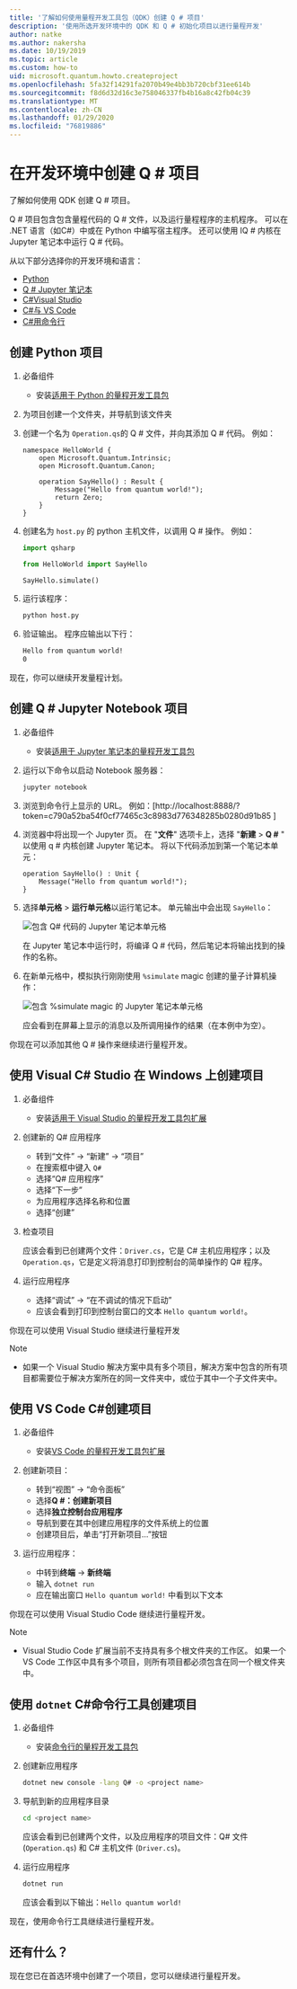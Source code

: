 ```yaml
---
title: '了解如何使用量程开发工具包（QDK）创建 Q # 项目'
description: '使用所选开发环境中的 QDK 和 Q # 初始化项目以进行量程开发'
author: natke
ms.author: nakersha
ms.date: 10/19/2019
ms.topic: article
ms.custom: how-to
uid: microsoft.quantum.howto.createproject
ms.openlocfilehash: 5fa32f14291fa2070b49e4bb3b720cbf31ee614b
ms.sourcegitcommit: f8d6d32d16c3e758046337fb4b16a8c42fb04c39
ms.translationtype: MT
ms.contentlocale: zh-CN
ms.lasthandoff: 01/29/2020
ms.locfileid: "76819886"
---
```

# <a name="create-a-q-project-in-your-development-environment"></a>在开发环境中创建 Q # 项目

了解如何使用 QDK 创建 Q # 项目。

Q # 项目包含包含量程代码的 Q # 文件，以及运行量程程序的主机程序。 可以在 .NET 语言（如C#）中或在 Python 中编写宿主程序。 还可以使用 IQ # 内核在 Jupyter 笔记本中运行 Q # 代码。

从以下部分选择你的开发环境和语言：

* [Python](#create-a-python-project)
* [Q # Jupyter 笔记本](#create-a-q-jupyter-notebook-project)
* [C#Visual Studio](#create-a-c-project-on-windows-using-visual-studio)
* [C#与 VS Code](#create-a-c-project-using-vs-code)
* [C#用命令行](#create-a-c-project-using-the-dotnet-command-line-tool)

## <a name="create-a-python-project"></a>创建 Python 项目

1. 必备组件

     * 安装[适用于 Python 的量程开发工具包](xref:microsoft.quantum.install.python)

1. 为项目创建一个文件夹，并导航到该文件夹

1. 创建一个名为 `Operation.qs`的 Q # 文件，并向其添加 Q # 代码。 例如：

    ```qsharp
    namespace HelloWorld {
        open Microsoft.Quantum.Intrinsic;
        open Microsoft.Quantum.Canon;

        operation SayHello() : Result {
            Message("Hello from quantum world!");
            return Zero;
        }
    }
    ```

1. 创建名为 `host.py` 的 python 主机文件，以调用 Q # 操作。 例如：

    ```python
    import qsharp

    from HelloWorld import SayHello

    SayHello.simulate()
    ```

1. 运行该程序：

    ```bash
    python host.py
    ```

1. 验证输出。 程序应输出以下行：

    ```bash
    Hello from quantum world!
    0
    ```

现在，你可以继续开发量程计划。

## <a name="create-a-q-jupyter-notebook-project"></a>创建 Q # Jupyter Notebook 项目

1. 必备组件

    * 安装[适用于 Jupyter 笔记本的量程开发工具包](xref:microsoft.quantum.install.jupyter)

1. 运行以下命令以启动 Notebook 服务器：

    ```bash
    jupyter notebook
    ```

1. 浏览到命令行上显示的 URL。 例如：[http://localhost:8888/?token=c790a52ba54f0cf77465c3c8983d776348285b0280d91b85 ]

1. 浏览器中将出现一个 Jupyter 页。 在 "**文件**" 选项卡上，选择 "**新建** > **Q #** " 以使用 q # 内核创建 Jupyter 笔记本。 将以下代码添加到第一个笔记本单元：

    ```qsharp
    operation SayHello() : Unit {
        Message("Hello from quantum world!");
    }
    ```

1. 选择**单元格** > **运行单元格**以运行笔记本。 单元输出中会出现 `SayHello`：

    ![包含 Q# 代码的 Jupyter 笔记本单元格](~/media/install-guide-jupyter.png)

    在 Jupyter 笔记本中运行时，将编译 Q # 代码，然后笔记本将输出找到的操作的名称。

1. 在新单元格中，模拟执行刚刚使用 `%simulate` magic 创建的量子计算机操作：

    ![包含 %simulate magic 的 Jupyter 笔记本单元格](~/media/install-guide-jupyter-simulate.png)

    应会看到在屏幕上显示的消息以及所调用操作的结果（在本例中为空）。

你现在可以添加其他 Q # 操作来继续进行量程开发。

## <a name="create-a-c-project-on-windows-using-visual-studio"></a>使用 Visual C# Studio 在 Windows 上创建项目

1. 必备组件

    * 安装[适用于 Visual Studio 的量程开发工具包扩展](xref:microsoft.quantum.install.cs)

1. 创建新的 Q# 应用程序

    * 转到“文件” -> “新建” -> “项目”
    * 在搜索框中键入 `Q#`
    * 选择“Q# 应用程序”
    * 选择“下一步”
    * 为应用程序选择名称和位置
    * 选择“创建”

1. 检查项目

    应该会看到已创建两个文件：`Driver.cs`，它是 C# 主机应用程序；以及 `Operation.qs`，它是定义将消息打印到控制台的简单操作的 Q# 程序。

1. 运行应用程序

    * 选择“调试” -> “在不调试的情况下启动”
    * 应该会看到打印到控制台窗口的文本 `Hello quantum world!`。

你现在可以使用 Visual Studio 继续进行量程开发

> [!NOTE]
> * 如果一个 Visual Studio 解决方案中具有多个项目，解决方案中包含的所有项目都需要位于解决方案所在的同一文件夹中，或位于其中一个子文件夹中。  

## <a name="create-a-c-project-using-vs-code"></a>使用 VS Code C#创建项目

1. 必备组件

    * 安装[VS Code 的量程开发工具包扩展](xref:microsoft.quantum.install.cs)

1. 创建新项目：

    * 转到“视图” -> “命令面板”
    * 选择**Q #：创建新项目**
    * 选择**独立控制台应用程序**
    * 导航到要在其中创建应用程序的文件系统上的位置
    * 创建项目后，单击“打开新项目...”按钮

1. 运行应用程序：

    * 中转到**终端** -> **新终端**
    * 输入 `dotnet run`
    * 应在输出窗口 `Hello quantum world!` 中看到以下文本

你现在可以使用 Visual Studio Code 继续进行量程开发。

> [!NOTE]
> * Visual Studio Code 扩展当前不支持具有多个根文件夹的工作区。 如果一个 VS Code 工作区中具有多个项目，则所有项目都必须包含在同一个根文件夹中。

## <a name="create-a-c-project-using-the-dotnet-command-line-tool"></a>使用 `dotnet` C#命令行工具创建项目

1. 必备组件

    * 安装[命令行的量程开发工具包](xref:microsoft.quantum.install.cs)

1. 创建新应用程序

    ```bash
    dotnet new console -lang Q# -o <project name>
    ```

1. 导航到新的应用程序目录

    ```bash
    cd <project name>
    ```

    应该会看到已创建两个文件，以及应用程序的项目文件：Q# 文件 (`Operation.qs`) 和 C# 主机文件 (`Driver.cs`)。

1. 运行应用程序

    ```bash
    dotnet run
    ```

    应该会看到以下输出：`Hello quantum world!`

现在，使用命令行工具继续进行量程开发。

## <a name="whats-next"></a>还有什么？

现在您已在首选环境中创建了一个项目，您可以继续进行量程开发。
